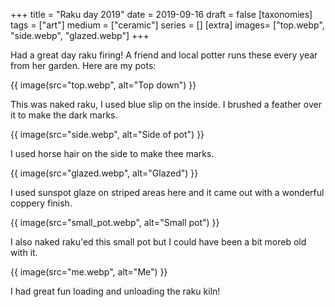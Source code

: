 +++
title = "Raku day 2019"
date = 2019-09-16
draft =  false
[taxonomies]
tags = ["art"]
medium = ["ceramic"]
series = []
[extra]
images= ["top.webp", "side.webp", "glazed.webp"]
+++

Had a great day raku firing! A friend and local potter runs these every year from her garden. Here are my pots:

{{ image(src="top.webp", alt="Top down") }}

This was naked raku, I used blue slip on the inside. I brushed a feather over it to make the dark marks.

{{ image(src="side.webp", alt="Side of pot") }}

I used horse hair on the side to make thee marks.

{{ image(src="glazed.webp", alt="Glazed") }}

I used sunspot glaze on striped areas here and it came out with a wonderful coppery finish.

{{ image(src="small_pot.webp", alt="Small pot") }}

I also naked raku'ed this small pot but I could have been a bit moreb old with it.

{{ image(src="me.webp", alt="Me") }}

I had great fun loading and unloading the raku kiln!
